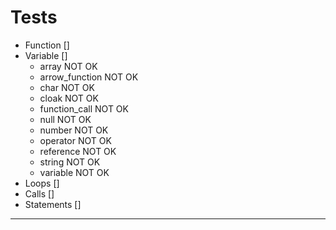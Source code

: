 # Tests

- Function   []
- Variable   []
  - array           NOT OK
  - arrow_function  NOT OK
  - char            NOT OK
  - cloak           NOT OK
  - function_call   NOT OK
  - null            NOT OK
  - number          NOT OK
  - operator        NOT OK
  - reference      NOT OK
  - string          NOT OK
  - variable        NOT OK
- Loops      []
- Calls      []
- Statements []

---